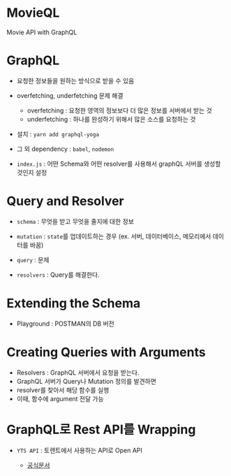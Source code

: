 # MovieQL

Movie API with GraphQL

# GraphQL

- 요청한 정보들을 원하는 방식으로 받을 수 있음
- overfetching, underfetching 문제 해결
  - overfetching : 요청한 영역의 정보보다 더 많은 정보를 서버에서 받는 것
  - underfetching : 하나를 완성하기 위해서 많은 소스를 요청하는 것
- 설치 : `yarn add graphql-yoga`

- 그 외 dependency :  `babel`, `nodemon`

- `index.js`  : 어떤 Schema와 어떤 resolver를 사용해서 graphQL 서버를 생성할 것인지 설정



# Query and Resolver

- `schema` : 무엇을 받고 무엇을 줄지에 대한 정보
- `mutation` : `state`를 업데이트하는 경우 (ex. 서버, 데이터베이스, 메모리에서 데이터를 바꿈)

- `query` : 문제
- `resolvers` : Query를 해결한다.





# Extending the Schema

- Playground : POSTMAN의 DB 버전



# Creating Queries with Arguments

- Resolvers : GraphQL 서버에서 요청을 받는다. 
- GraphQL 서버가 Query나 Mutation 정의를 발견하면
- resolver를 찾아서 해당 함수를 실행
- 이때, 함수에 argument 전달 가능







# GraphQL로 Rest API를 Wrapping

- `YTS API` : 토렌트에서 사용하는 API로 Open API

  - [ 공식문서](<https://yts.lt/api>)

  